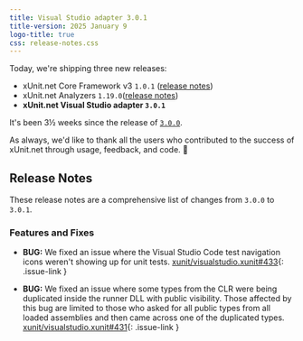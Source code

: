 ```yaml
---
title: Visual Studio adapter 3.0.1
title-version: 2025 January 9
logo-title: true
css: release-notes.css
---
```


Today, we're shipping three new releases:

* xUnit.net Core Framework v3 `1.0.1` ([release notes](/releases/v3/1.0.1))
* xUnit.net Analyzers `1.19.0`([release notes](/releases/analyzers/1.19.0))
* **xUnit.net Visual Studio adapter `3.0.1`**

It's been 3½ weeks since the release of [`3.0.0`](/releases/visualstudio/3.0.0).

As always, we'd like to thank all the users who contributed to the success of xUnit.net through usage, feedback, and code. 🎉

## Release Notes

These release notes are a comprehensive list of changes from `3.0.0` to `3.0.1`.

### Features and Fixes

* **BUG:** We fixed an issue where the Visual Studio Code test navigation icons weren't showing up for unit tests. [xunit/visualstudio.xunit#433](https://github.com/xunit/visualstudio.xunit/issues/433){: .issue-link }

* **BUG:** We fixed an issue where some types from the CLR were being duplicated inside the runner DLL with public visibility. Those affected by this bug are limited to those who asked for all public types from all loaded assemblies and then came across one of the duplicated types. [xunit/visualstudio.xunit#431](https://github.com/xunit/visualstudio.xunit/issues/431){: .issue-link }
